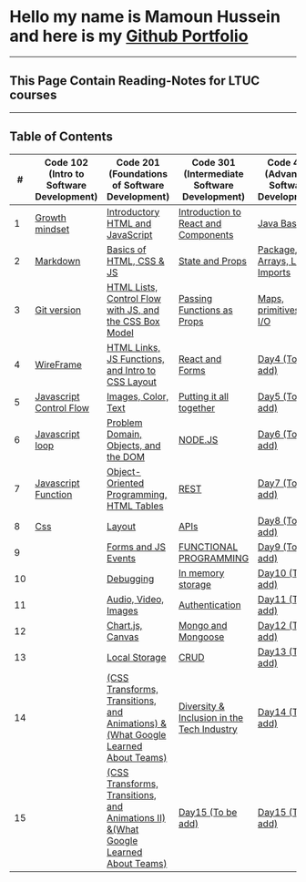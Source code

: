 # Hello my name is Mamoun Hussein and here is my [Github Portfolio](https://github.com/mamoon100)

---

## This Page Contain Reading-Notes for LTUC courses

---

## Table of Contents

| #   | Code 102 (Intro to Software Development)            | Code 201 (Foundations of Software Development)                                                                | Code 301 (Intermediate Software Development)                         | Code 401 (Advanced Software Development)                  |
| --- | --------------------------------------------------- | ------------------------------------------------------------------------------------------------------------- | -------------------------------------------------------------------- | --------------------------------------------------------- |
| 1   | [Growth mindset](./Code-102/Growth.md)              | [Introductory HTML and JavaScript](./Code-201/class-01.md)                                                    | [Introduction to React and Components](./Code-301/class-1.md)        | [Java Basics](./Code-401/class-01.md)                     |
| 2   | [Markdown](./Code-102/markdown.md)                  | [Basics of HTML, CSS & JS](./Code-201/class-02.md)                                                            | [State and Props](./Code-301/class-2.md)                             | [Package, Arrays, Loops, Imports](./Code-401/class-02.md) |
| 3   | [Git version](./Code-102/git.md)                    | [HTML Lists, Control Flow with JS, and the CSS Box Model](./Code-201/class-03.md)                             | [Passing Functions as Props](./Code-301/class-3.md)                  | [Maps, primitives, File I/O](./Code-401/class-03.md)      |
| 4   | [WireFrame](./Code-102/wireframe.md)                | [HTML Links, JS Functions, and Intro to CSS Layout](./Code-201/class-04.md)                                   | [React and Forms](./Code-301/class-4.md)                             | [Day4 (To be add)]()                                      |
| 5   | [Javascript Control Flow](./Code-102/javascript.md) | [Images, Color, Text](./Code-201/class-05.md)                                                                 | [Putting it all together](./Code-301/class-5.md)                     | [Day5 (To be add)]()                                      |
| 6   | [Javascript loop](./Code-102/loop.md)               | [Problem Domain, Objects, and the DOM](./Code-201/class-06.md)                                                | [NODE.JS](./Code-301/class-6.md)                                     | [Day6 (To be add)]()                                      |
| 7   | [Javascript Function](./Code-102/function.md)       | [Object-Oriented Programming, HTML Tables](./Code-201/class-07.md)                                            | [REST](./Code-301/class-7.md)                                        | [Day7 (To be add)]()                                      |
| 8   | [Css](./Code-102/Css.md)                            | [Layout](./Code-201/class-08.md)                                                                              | [APIs](./Code-301/class-8.md)                                        | [Day8 (To be add)]()                                      |
| 9   |                                                     | [Forms and JS Events](./Code-201/class-09.md)                                                                 | [FUNCTIONAL PROGRAMMING](./Code-301/class-9.md)                      | [Day9 (To be add)]()                                      |
| 10  |                                                     | [Debugging](./Code-201/class-10.md)                                                                           | [In memory storage](./Code-301/class-10.md)                          | [Day10 (To be add)]()                                     |
| 11  |                                                     | [Audio, Video, Images](./Code-201/class-11.md)                                                                | [Authentication](./Code-301/class-11.md)                             | [Day11 (To be add)]()                                     |
| 12  |                                                     | [Chart.js, Canvas](./Code-201/class-12.md)                                                                    | [Mongo and Mongoose](./Code-301/class-12.md)                         | [Day12 (To be add)]()                                     |
| 13  |                                                     | [Local Storage](./Code-201/class-13.md)                                                                       | [CRUD](./Code-301/class-13.md)                                       | [Day13 (To be add)]()                                     |
| 14  |                                                     | [(CSS Transforms, Transitions, and Animations) &(What Google Learned About Teams)](./Code-201/class-14.md)    | [Diversity & Inclusion in the Tech Industry](./Code-301/class-14.md) | [Day14 (To be add)]()                                     |
| 15  |                                                     | [(CSS Transforms, Transitions, and Animations II) &(What Google Learned About Teams)](./Code-201/class-14.md) | [Day15 (To be add)]()                                                | [Day15 (To be add)]()                                     |
